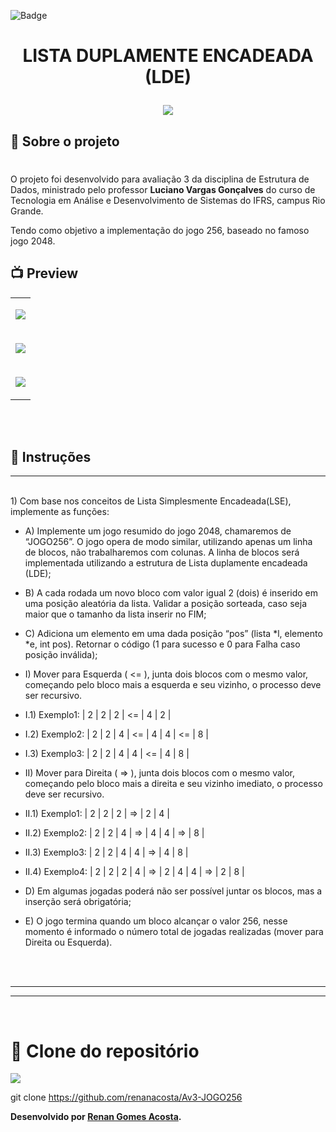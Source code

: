 ![Badge](https://img.shields.io/badge/Avaliação_3-Lista_Duplamente_Encadeada-%237159c1?style=for-the-badge&logo=ghost)
# <p align="center">**LISTA DUPLAMENTE ENCADEADA (LDE)**</p>

<p align="center">
<img src="https://user-images.githubusercontent.com/36648528/168410786-c0f33ec4-b3ff-4eb0-8174-da511738b2b9.png">
</p>

## 📖 Sobre o projeto
#  
O projeto foi desenvolvido para avaliação 3 da disciplina de Estrutura de Dados, ministrado pelo professor **Luciano Vargas Gonçalves** do curso de Tecnologia em Análise e Desenvolvimento de Sistemas do IFRS, campus Rio Grande.

Tendo como objetivo a implementação do jogo 256, baseado no famoso jogo 2048.

## 📺 Preview

<table border="0" align="center">
<tr>
<td align="center">
<p align="center">
<img src="https://user-images.githubusercontent.com/36648528/168410215-f4db8e60-2ad1-4d92-9757-7be7f1fe2b78.png">
</p>
</td>
</tr>

<tr>
<td align="center">
<p align="center">
<img src="https://user-images.githubusercontent.com/36648528/168410841-2db42664-fafc-4328-a6db-be7a946a6c5f.png">
</p>
</td>
</tr>
 
<tr>
<td align="center">
<p align="center">
<img src="https://user-images.githubusercontent.com/36648528/168410231-18011624-c2d4-4956-ae33-c93fb850a121.png">
</p>
</td>
</tr>

</table>

<br><br>
## 📖 Instruções
---
<br>
1) Com base nos conceitos de Lista Simplesmente Encadeada(LSE), implemente as funções:

- A) Implemente um jogo resumido do jogo 2048, chamaremos de “JOGO256”. O jogo opera de modo similar, utilizando apenas um linha de blocos, não trabalharemos com colunas. A linha de blocos será implementada utilizando a estrutura de Lista duplamente encadeada (LDE);

- B) A cada rodada um novo bloco com valor igual 2 (dois) é inserido em uma posição aleatória da lista. Validar a posição sorteada, caso seja maior que o tamanho da lista inserir no FIM;

- C) Adiciona um elemento em uma dada posição “pos” (lista *l, elemento *e, int pos). Retornar o código (1 para sucesso e 0 para Falha caso posição inválida);

- I) Mover para Esquerda ( <= ), junta dois blocos com o mesmo valor, começando pelo bloco mais a esquerda e seu vizinho, o processo deve ser recursivo.
- I.1) Exemplo1:    | 2 | 2 | 2 | <= | 4 | 2 |
- I.2) Exemplo2:    | 2 | 2 | 4 | <= | 4 | 4 | <= | 8 |
- I.3) Exemplo3:    | 2 | 2 | 4 | 4 | <= | 4 | 8 |

- II) Mover para Direita ( => ), junta dois blocos com o mesmo valor, começando pelo bloco mais a direita e seu vizinho imediato, o processo deve ser recursivo.
- II.1) Exemplo1:   | 2 | 2 | 2 | => | 2 | 4 |
- II.2) Exemplo2:   | 2 | 2 | 4 | => | 4 | 4 | => | 8 |
- II.3) Exemplo3:   | 2 | 2 | 4 | 4 | => | 4 | 8 |
- II.4) Exemplo4:   | 2 | 2 | 2 | 4 | => | 2 | 4 | 4 | => | 2 | 8 |

- D) Em algumas jogadas poderá não ser possível juntar os blocos, mas a inserção será obrigatória;

- E) O jogo termina quando um bloco alcançar o valor 256, nesse momento é informado o número total de jogadas realizadas (mover para Direita ou Esquerda).


<br><br>

---
---
<br>

# 💾 Clone do repositório
<img src="https://img.shields.io/badge/GitHub-100000?style=for-the-badge&logo=github&logoColor=white">

git clone https://github.com/renanacosta/Av3-JOGO256


**Desenvolvido por [Renan Gomes Acosta](https://github.com/renanacosta).**


